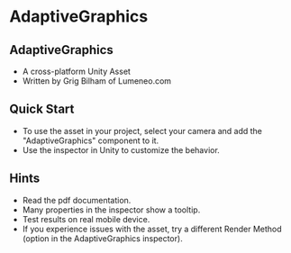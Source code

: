 # AdaptiveGraphics

AdaptiveGraphics
----------------
- A cross-platform Unity Asset
- Written by Grig Bilham of Lumeneo.com


Quick Start
-----------
- To use the asset in your project, select your camera and add the "AdaptiveGraphics" component to it.
- Use the inspector in Unity to customize the behavior.


Hints
-----
- Read the pdf documentation.
- Many properties in the inspector show a tooltip.
- Test results on real mobile device.
- If you experience issues with the asset, try a different Render Method (option in the AdaptiveGraphics inspector).
